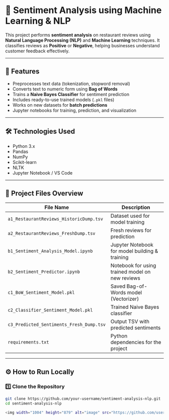 # 💬 Sentiment Analysis using Machine Learning & NLP

This project performs **sentiment analysis** on restaurant reviews using **Natural Language Processing (NLP)** and **Machine Learning** techniques. It classifies reviews as **Positive** or **Negative**, helping businesses understand customer feedback effectively.

---

## 🚀 Features
- Preprocesses text data (tokenization, stopword removal)
- Converts text to numeric form using **Bag of Words**
- Trains a **Naive Bayes Classifier** for sentiment prediction
- Includes ready-to-use trained models (`.pkl` files)
- Works on new datasets for **batch predictions**
- Jupyter notebooks for training, prediction, and visualization

---

## 🛠️ Technologies Used
- Python 3.x
- Pandas
- NumPy
- Scikit-learn
- NLTK
- Jupyter Notebook / VS Code

---

## 📁 Project Files Overview

| File Name                             | Description |
|--------------------------------------|-------------|
| `a1_RestaurantReviews_HistoricDump.tsv` | Dataset used for model training |
| `a2_RestaurantReviews_FreshDump.tsv`    | Fresh reviews for prediction |
| `b1_Sentiment_Analysis_Model.ipynb`     | Jupyter Notebook for model building & training |
| `b2_Sentiment_Predictor.ipynb`          | Notebook for using trained model on new reviews |
| `c1_BoW_Sentiment_Model.pkl`            | Saved Bag-of-Words model (Vectorizer) |
| `c2_Classifier_Sentiment_Model.pkl`     | Trained Naive Bayes classifier |
| `c3_Predicted_Sentiments_Fresh_Dump.tsv`| Output TSV with predicted sentiments |
| `requirements.txt`                      | Python dependencies for the project |

---

## ⚙️ How to Run Locally

### 1️⃣ Clone the Repository
```bash
git clone https://github.com/your-username/sentiment-analysis-nlp.git
cd sentiment-analysis-nlp

<img width="1004" height="879" alt="image" src="https://github.com/user-attachments/assets/fcf4ccdd-9b30-465c-a7a9-10e631c517c7" />

